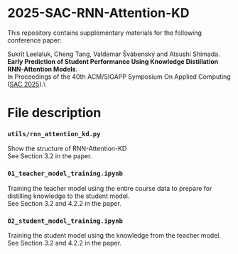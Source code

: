 # 2025-SAC-RNN-Attention-KD

This repository contains supplementary materials for the following conference paper:

Sukrit Leelaluk, Cheng Tang, Valdemar Švábenský and Atsushi Shimada.\
**Early Prediction of Student Performance Using Knowledge Distillation RNN-Attention Models**.\
In Proceedings of the 40th ACM/SIGAPP Symposium On Applied Computing ([SAC 2025](https://www.sigapp.org/sac/sac2025/)).\

# File description

### `utils/rnn_attention_kd.py`
Show the structure of RNN-Attention-KD\
See Section 3.2 in the paper.

### `01_teacher_model_training.ipynb`
Training the teacher model using the entire course data to prepare for distilling knowledge to the student model.\
See Section 3.2 and 4.2.2 in the paper.

### `02_student_model_training.ipynb`
Training the student model using the knowledge from the teacher model.\
See Section 3.2 and 4.2.2 in the paper.
